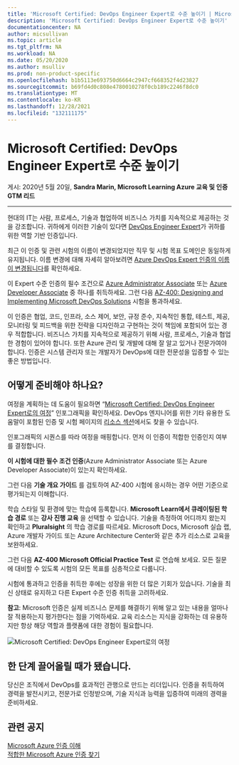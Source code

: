 ```yaml
---
title: 'Microsoft Certified: DevOps Engineer Expert로 수준 높이기 | Microsoft Docs'
description: 'Microsoft Certified: DevOps Engineer Expert로 수준 높이기'
documentationcenter: NA
author: micsullivan
ms.topic: article
ms.tgt_pltfrm: NA
ms.workload: NA
ms.date: 05/20/2020
ms.author: msulliv
ms.prod: non-product-specific
ms.openlocfilehash: b1b5113e693750d6664c2947cf668352f4d23827
ms.sourcegitcommit: b69fd4d0c808e4780010278f0cb189c2246f8dc0
ms.translationtype: MT
ms.contentlocale: ko-KR
ms.lasthandoff: 12/28/2021
ms.locfileid: "132111175"
---
```

# <a name="level-up-with-microsoft-certified-devops-engineer-expert"></a>Microsoft Certified: DevOps Engineer Expert로 수준 높이기

게시: 2020년 5월 20일, **Sandra Marin, Microsoft Learning Azure 교육 및 인증 GTM 리드**

___

현대의 IT는 사람, 프로세스, 기술과 협업하여 비즈니스 가치를 지속적으로 제공하는 것을 강조합니다. 귀하에게 이러한 기술이 있다면 [DevOps Engineer Expert](https://docs.microsoft.com/learn/certifications/devops-engineer)가 귀하를 위한 역할 기반 인증입니다.

최근 이 인증 및 관련 시험의 이름이 변경되었지만 직무 및 시험 목표 도메인은 동일하게 유지됩니다. 이름 변경에 대해 자세히 알아보려면 [Azure DevOps Expert 인증의 이름이 변경됩니다](https://www.microsoft.com/en-us/learning/community-blog-post.aspx?BlogId=8&Id=375302)를 확인하세요.

이 Expert 수준 인증의 필수 조건으로 [Azure Administrator Associate](https://docs.microsoft.com/learn/certifications/azure-administrator) 또는 [Azure Developer Associate](https://docs.microsoft.com/learn/certifications/azure-developer) 중 하나를 취득하세요. 그런 다음 [AZ-400: Designing and Implementing Microsoft DevOps Solutions](https://docs.microsoft.com/learn/certifications/exams/az-400) 시험을 통과하세요.

이 인증은 협업, 코드, 인프라, 소스 제어, 보안, 규정 준수, 지속적인 통합, 테스트, 제공, 모니터링 및 피드백을 위한 전략을 디자인하고 구현하는 것이 책임에 포함되어 있는 경우 적합합니다. 비즈니스 가치를 지속적으로 제공하기 위해 사람, 프로세스, 기술과 협업한 경험이 있어야 합니다. 또한 Azure 관리 및 개발에 대해 잘 알고 있거나 전문가여야 합니다. 인증은 시스템 관리자 또는 개발자가 DevOps에 대한 전문성을 입증할 수 있는 좋은 방법입니다.

## <a name="how-can-you-get-ready"></a>어떻게 준비해야 하나요?

여정을 계획하는 데 도움이 필요하면 “[Microsoft Certified: DevOps Engineer Expert로의 여정](https://query.prod.cms.rt.microsoft.com/cms/api/am/binary/RE4wyqC)” 인포그래픽을 확인하세요. DevOps 엔지니어를 위한 기타 유용한 도움말이 포함된 인증 및 시험 페이지의 [리소스 섹션](https://docs.microsoft.com/learn/certifications/devops-engineer#certification-resources)에서도 찾을 수 있습니다.

인포그래픽의 시퀀스를 따라 여정을 매핑합니다. 먼저 이 인증이 적합한 인증인지 여부를 결정합니다.

**이 시험에 대한 필수 조건 인증**(Azure Administrator Associate 또는 Azure Developer Associate)이 있는지 확인하세요.

그런 다음 **기술 개요 가이드** 를 검토하여 AZ-400 시험에 응시하는 경우 어떤 기준으로 평가되는지 이해합니다.

학습 스타일 및 환경에 맞는 학습에 등록합니다. **Microsoft Learn에서 큐레이팅된 학습 경로** 또는 **강사 진행 교육** 을 선택할 수 있습니다. 기술을 측정하여 어디까지 왔는지 확인하고 **Pluralsight** 의 학습 경로를 따르세요. Microsoft Docs, Microsoft 실습 랩, Azure 개발자 가이드 또는 Azure Architecture Center와 같은 추가 리소스로 교육을 보완하세요.

그런 다음 **AZ-400 Microsoft Official Practice Test** 로 연습해 보세요. 모든 질문에 대비할 수 있도록 시험의 모든 목표를 심층적으로 다룹니다.

시험에 통과하고 인증을 취득한 후에는 성장을 위한 더 많은 기회가 있습니다. 기술을 최신 상태로 유지하고 다른 Expert 수준 인증 취득을 고려하세요.

**참고**: Microsoft 인증은 실제 비즈니스 문제를 해결하기 위해 알고 있는 내용을 얼마나 잘 적용하는지 평가한다는 점을 기억하세요. 교육 리소스는 지식을 강화하는 데 유용하지만 항상 해당 역할과 플랫폼에 대한 경험이 필요합니다.<br/><br/>
![Microsoft Certified: DevOps Engineer Expert로의 여정](images/azurecerts-devopsengineer.png)

## <a name="its-time-to-level-up"></a>한 단계 끌어올릴 때가 됐습니다.

당신은 조직에서 DevOps를 효과적인 관행으로 만드는 리더입니다. 인증을 취득하여 경력을 발전시키고, 전문가로 인정받으며, 기술 지식과 능력을 입증하여 미래의 경력을 준비하세요.

## <a name="related-announcements"></a>관련 공지

[Microsoft Azure 인증 이해](https://www.microsoft.com/en-us/learning/community-blog-post.aspx?BlogId=8&Id=375305)  
[적합한 Microsoft Azure 인증 찾기](https://www.microsoft.com/en-us/learning/community-blog-post.aspx?BlogId=8&Id=375306)